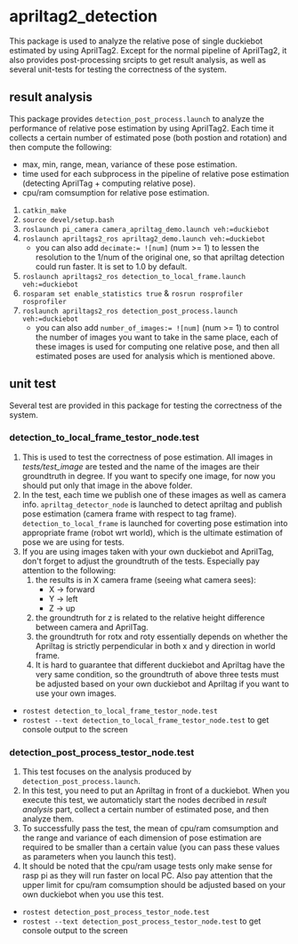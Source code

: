 # apriltag2_detection
This package is used to analyze the relative pose of single duckiebot estimated by using AprilTag2. Except for the normal pipeline of AprilTag2, it also provides post-processing srcipts to get result analysis, as well as several unit-tests for testing the correctness of the system.

## result analysis
This package provides `detection_post_process.launch` to analyze the performance of relative pose estimation by using AprilTag2. Each time it collects a certain number of estimated pose (both postion and rotation) and then compute the following:
* max, min, range, mean, variance of these pose estimation.
* time used for each subprocess in the pipeline of relative pose estimation (detecting AprilTag + computing relative pose).
* cpu/ram comsumption for relative pose estimation.

1. `catkin_make`
2. `source devel/setup.bash`
3. `roslaunch pi_camera camera_apriltag_demo.launch veh:=duckiebot`
4. `roslaunch apriltags2_ros apriltag2_demo.launch veh:=duckiebot` 
    * you can also add `decimate:= ![num]` (num >= 1) to lessen the resolution to the 1/num of the original one, so that apriltag detection could run faster. It is set to 1.0 by default.
5. `roslaunch apriltags2_ros detection_to_local_frame.launch veh:=duckiebot`
6. `rosparam set enable_statistics true` & `rosrun rosprofiler rosprofiler`
7. `roslaunch apriltags2_ros detection_post_process.launch veh:=duckiebot`
    * you can also add `number_of_images:= ![num]` (num >= 1) to control the number of images you want to take in the same place, each of these images is used for computing one relative pose, and then all estimated poses are used for analysis which is mentioned above.

## unit test
Several test are provided in this package for testing the correctness of the system.

### detection_to_local_frame_testor_node.test
1. This is used to test the correctness of pose estimation. All images in _tests/test_image_ are tested and the name of the images are their groundtruth in degree. If you want to specify one image, for now you should put only that image in the above folder. 
2. In the test, each time we publish one of these images as well as camera info. `apriltag_detector_node` is launched to detect apriltag and publish pose estimation (camera frame with respect to tag frame).  `detection_to_local_frame` is launched for coverting pose estimation into appropriate frame (robot wrt world), which is the ultimate estimation of pose we are using for tests.
3. If you are using images taken with your own duckiebot and AprilTag, don't forget to adjust the groundtruth of the tests. Especially pay attention to the following:
    1. the results is in X camera frame (seeing what camera sees):
        * X -> forward
        * Y -> left
        * Z -> up
    2. the groundtruth for z is related to the relative height difference between camera and AprilTag. 
    3. the groundtruth for rotx and roty essentially depends on whether the Apriltag is strictly perpendicular in both x and y direction in world frame.           
    4. It is hard to guarantee that different duckiebot and Apriltag have the very same condition, so the groundtruth of above three tests must be adjusted based on your own duckiebot and Apriltag if you want to use your own images.
   
* `rostest detection_to_local_frame_testor_node.test`
* `rostest --text detection_to_local_frame_testor_node.test` to get console output to the screen

### detection_post_process_testor_node.test
1. This test focuses on the analysis produced by `detection_post_process.launch`.
2. In this test, you need to put an Apriltag in front of a duckiebot. When you execute this test, we automaticly start the nodes decribed in _result analysis_ part, collect a certain number of estimated pose, and then analyze them.
3. To successfully pass the test, the mean of cpu/ram comsumption and the range and variance of each dimension of pose estimation are required to be smaller than a certain value (you can pass these values as parameters when you launch this test).
4. It should be noted that the cpu/ram usage tests only make sense for rasp pi as they will run faster on local PC. Also pay attention that the upper limit for cpu/ram comsumption should be adjusted based on your own duckiebot when you use this test.

* `rostest detection_post_process_testor_node.test`
* `rostest --text detection_post_process_testor_node.test` to get console output to the screen
